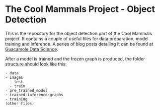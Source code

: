 # The Cool Mammals Project - Object Detection
This is the repository for the object detection part of the Cool Mammals project. It contains a couple of useful files for data preparation, model training and inference.
A series of blog posts detailing it can be found at [Guacamole Data Science](https://luiztauffer.github.io/guacamole-data-science/posts/2019-03-17-cool-mammals-project/).

After a model is trained and the frozen graph is produced, the folder structure should look like this:

```
- data
- images
  - test
  - train
- pre_trained_model
- trained-inference-graphs
- training
(other files)
```
